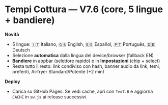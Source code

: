 # Tempi Cottura — V7.6 (core, 5 lingue + bandiere)

**Novità**
- 5 lingue: 🇮🇹 Italiano, 🇬🇧 English, 🇪🇸 Español, 🇵🇹 Português, 🇩🇪 Deutsch
- Selezione **automatica** dalla lingua del device/browser (fallback EN)
- **Bandiere** in appbar (selettore rapido) e in **Impostazioni** (chip + select)
- Resta tutto il resto: link condiviso con hash, banner audio da link, temi, preferiti, Airfryer Standard/Potente (+2 min)

**Deploy**
- Carica su GitHub Pages. Se vedi cache, apri con `?v=7.6` e aggiorna `CACHE` in `sw.js` ai release successivi.
